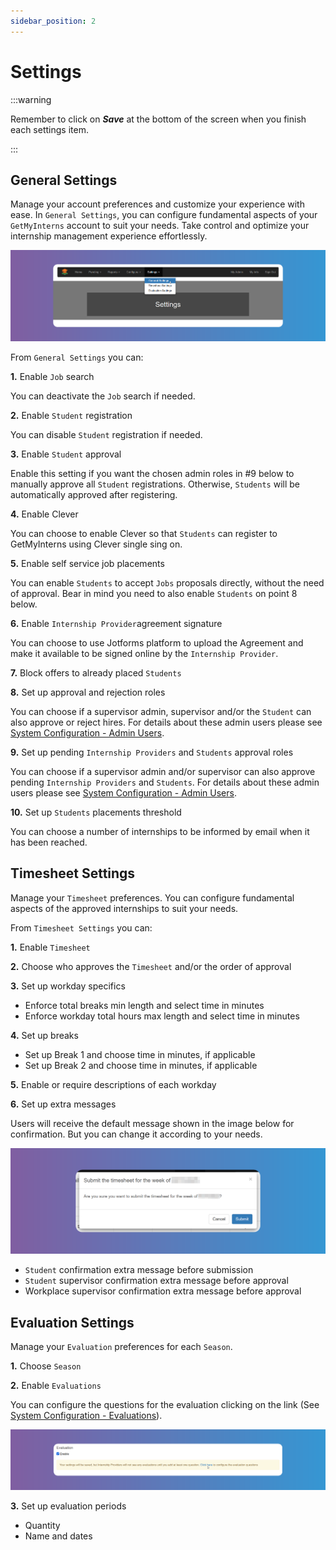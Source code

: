 ```yaml
---
sidebar_position: 2
---
```


# Settings

:::warning

Remember to click on **_Save_** at the bottom of the screen when you finish each settings item.

:::

## General Settings

Manage your account preferences and customize your experience with ease. In `General Settings`, you can configure fundamental aspects of your `GetMyInterns` account to suit your needs. Take control and optimize your internship management experience effortlessly.

![Settings General](images/settings-general.png)

From `General Settings` you can:

**1.** Enable `Job` search

You can deactivate the `Job` search if needed.

**2.** Enable `Student` registration

You can disable `Student` registration if needed.

**3.** Enable `Student` approval

Enable this setting if you want the chosen admin roles in #9 below to manually approve all `Student` registrations. Otherwise, `Students` will be automatically approved after registering.

**4.** Enable Clever

You can choose to enable Clever so that `Students` can register to GetMyInterns using Clever single sing on.

**5.** Enable self service job placements

You can enable `Students` to accept `Jobs` proposals directly, without the need of approval. Bear in mind you need to also enable `Students` on point 8 below.

**6.** Enable `Internship Provider`agreement signature

You can choose to use Jotforms platform to upload the Agreement and make it available to be signed online by the `Internship Provider`.

**7.** Block offers to already placed `Students`

**8.** Set up approval and rejection roles

You can choose if a supervisor admin, supervisor and/or the `Student` can also approve or reject hires. For details about these admin users please see [System Configuration - Admin Users](/school-admins/system-configuration#admin-users).

**9.** Set up pending `Internship Providers` and `Students` approval roles

You can choose if a supervisor admin and/or supervisor can also approve pending `Internship Providers` and `Students`. For details about these admin users please see [System Configuration - Admin Users](/school-admins/system-configuration#admin-users).

**10.** Set up `Students` placements threshold

You can choose a number of internships to be informed by email when it has been reached.

## Timesheet Settings

Manage your `Timesheet` preferences. You can configure fundamental aspects of the approved internships to suit your needs.

From `Timesheet Settings` you can:

**1.** Enable `Timesheet`

**2.** Choose who approves the `Timesheet` and/or the order of approval

**3.** Set up workday specifics

- Enforce total breaks min length and select time in minutes
- Enforce workday total hours max length and select time in minutes

**4.** Set up breaks

- Set up Break 1 and choose time in minutes, if applicable
- Set up Break 2 and choose time in minutes, if applicable

**5.** Enable or require descriptions of each workday

**6.** Set up extra messages

Users will receive the default message shown in the image below for confirmation. But you can change it according to your needs.

![Timesheets Settings Confirm Message](images/timesheets-settings-confirmation-message.png)

- `Student` confirmation extra message before submission
- `Student` supervisor confirmation extra message before approval
- Workplace supervisor confirmation extra message before approval

## Evaluation Settings

Manage your `Evaluation` preferences for each `Season`.

**1.** Choose `Season`

**2.** Enable `Evaluations`

You can configure the questions for the evaluation clicking on the link (See [System Configuration - Evaluations](/school-admins/system-configuration#evaluations)).

![Evaluation Questions](images/evaluation-questions-from-providers-set-up.png)

**3.** Set up evaluation periods

- Quantity
- Name and dates
